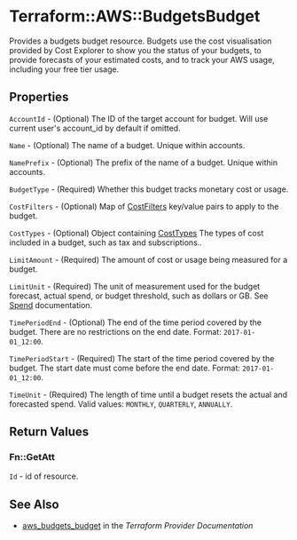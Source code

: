 # Terraform::AWS::BudgetsBudget

Provides a budgets budget resource. Budgets use the cost visualisation provided by Cost Explorer to show you the status of your budgets, to provide forecasts of your estimated costs, and to track your AWS usage, including your free tier usage.

## Properties

`AccountId` - (Optional) The ID of the target account for budget. Will use current user's account_id by default if omitted.

`Name` - (Optional) The name of a budget. Unique within accounts.

`NamePrefix` - (Optional) The prefix of the name of a budget. Unique within accounts.

`BudgetType` - (Required) Whether this budget tracks monetary cost or usage.

`CostFilters` - (Optional) Map of [CostFilters](#CostFilters) key/value pairs to apply to the budget.

`CostTypes` - (Optional) Object containing [CostTypes](#CostTypes) The types of cost included in a budget, such as tax and subscriptions..

`LimitAmount` - (Required) The amount of cost or usage being measured for a budget.

`LimitUnit` - (Required) The unit of measurement used for the budget forecast, actual spend, or budget threshold, such as dollars or GB. See [Spend](http://docs.aws.amazon.com/awsaccountbilling/latest/aboutv2/data-type-spend.html) documentation.

`TimePeriodEnd` - (Optional) The end of the time period covered by the budget. There are no restrictions on the end date. Format: `2017-01-01_12:00`.

`TimePeriodStart` - (Required) The start of the time period covered by the budget. The start date must come before the end date. Format: `2017-01-01_12:00`.

`TimeUnit` - (Required) The length of time until a budget resets the actual and forecasted spend. Valid values: `MONTHLY`, `QUARTERLY`, `ANNUALLY`.


## Return Values

### Fn::GetAtt

`Id` - id of resource.

## See Also

* [aws_budgets_budget](https://www.terraform.io/docs/providers/aws/r/budgets_budget.html) in the _Terraform Provider Documentation_